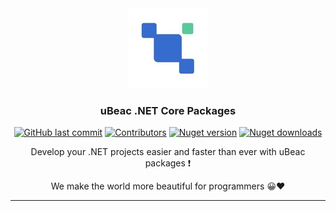 <!-- Header | Start -->
<div align="center">
  <img src="./ubeac-logo.jpg" title="uBeac Logo">
  <h3>uBeac .NET Core Packages</h3>

  [![GitHub last commit](https://img.shields.io/github/last-commit/ubeac/ubeac-api?color=594ae2&style=flat-square&logo=github)](https://github.com/ubeac/ubeac-api)
  [![Contributors](https://img.shields.io/github/contributors/ubeac/ubeac-api?color=594ae2&style=flat-square&logo=github)](https://github.com/ubeac/ubeac-api/graphs/contributors)
  [![Nuget version](https://img.shields.io/nuget/v/uBeac.Common?color=ff4081&label=nuget%20version&logo=nuget&style=flat-square)](https://www.nuget.org/packages/uBeac.Common/)
  [![Nuget downloads](https://img.shields.io/nuget/dt/uBeac.Common?color=ff4081&label=nuget%20downloads&logo=nuget&style=flat-square)](https://www.nuget.org/packages/uBeac.Common/)
  
  <p>Develop your .NET projects easier and faster than ever with uBeac packages ❗</p>
  <p>We make the world more beautiful for programmers 😀♥️</p>
  <hr>
</div> 
<!-- Header | End -->
